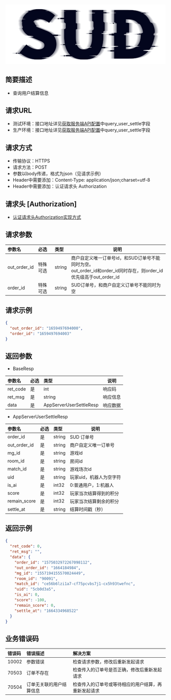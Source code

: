 #

![SUD](../../Resource/logo.png)

## 简要描述

- 查询用户结算信息

## 请求URL

- 测试环境：接口地址详见[获取服务端API配置](ObtainServerEndAPIConfigurations.md)中query_user_settle字段
- 生产环境：接口地址详见[获取服务端API配置](ObtainServerEndAPIConfigurations.md)中query_user_settle字段

## 请求方式

- 传输协议：HTTPS
- 请求方法：POST
- 参数以body传递，格式为json（见请求示例）
- Header中需要添加：Content-Type: application/json;charset=utf-8
- Header中需要添加：认证请求头 Authorization

## 请求头 [Authorization]

- [认证请求头Authorization实现方式](AuthorizationDescription.md)

## 请求参数

| 参数名          | 必选   | 类型     | 说明                                                                                  |
|:-------------|:-----|:-------|-------------------------------------------------------------------------------------|
| out_order_id | 特殊可选 | string | 商户自定义唯一订单号id，和SUD订单号不能同时为空。<br>out_order_id和order_id同时存在，则order_id优先级高于out_order_id |
| order_id     | 特殊可选 | string | SUD订单号，和商户自定义订单号不能同时为空                                                              |

## 请求示例

```json
{
  "out_order_id": "1659497694000",
  "order_id": "1659497694003"
}
```

## 返回参数

- BaseResp

| 参数名      | 必选  | 类型                      | 说明   |
|:---------|:----|:------------------------|------|
| ret_code | 是   | int                     | 响应码  |
| ret_msg  | 是   | string                  | 响应信息 |
| data     | 是   | AppServerUserSettleResp | 响应数据 |

- AppServerUserSettleResp

| 参数名          | 必选  | 类型     | 说明            |
|:-------------|:----|:-------|---------------|
| order_id     | 是   | string | SUD 订单号       |1659497694888
| out_order_id | 是   | string | 商户自定义唯一订单号    |1659497694000
| mg_id        | 是   | string | 游戏id          |14615640800525066
| room_id      | 是   | string | 房间id          |9009|
| match_id     | 是   | string | 游戏场次id        |m001
| uid          | 是   | string | 玩家uid，机器人为空字符 | u001
| is_ai        | 是   | int32  | 0:普通用户，1:机器人  | 0
| score        | 是   | int32  | 玩家当次结算得到的积分   | 10
| remain_score | 是   | int32  | 玩家当次结算剩余的积分   | 100
| settle_at    | 是   | string | 结算时间戳（秒）      |1661312610


## 返回示例

```json
{
  "ret_code": 0,
  "ret_msg": "",
  "data": {
    "order_id": "1575032972267098112",
    "out_order_id": "1664184984",
    "mg_id": "1557194155570024449",
    "room_id": "90091",
    "match_id": "ce56b6lzi1a7-cf75pcvbs7j1-cx5h93twefnc",
    "uid": "5cb0d3a5",
    "is_ai": 0,
    "score": -100,
    "remain_score": 0,
    "settle_at": "1664334968522"
  }
}
```

## 业务错误码

| 错误码   | 错误描述         | 解决方案                       |
|:------|:-------------|:---------------------------|
| 10002 | 参数错误         | 检查请求参数，修改后重新发起请求           |
| 70503 | 订单不存在        | 检查传入的订单号是否正确，修改后重新发起请求     |
| 70504 | 订单无关联的用户结算信息 | 检查传入的订单号或等待相应的用户结算，再重新发起请求 |
